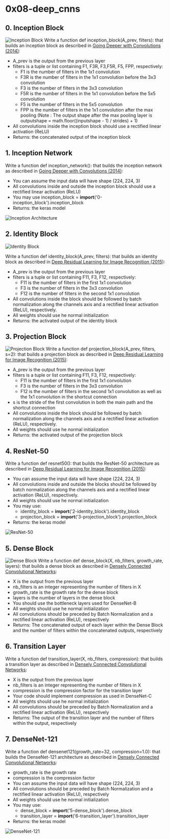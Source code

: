 # 0x08-deep_cnns

## 0. Inception Block
![Inception Block](ineption_block.png)
Write a function def inception_block(A_prev, filters): that builds an inception block as described in [Going Deeper with Convolutions (2014)](https://intranet.hbtn.io/rltoken/qV99KcXnC4ubPeyJNIXJoQ):

- A_prev is the output from the previous layer
- filters is a tuple or list containing F1, F3R, F3,F5R, F5, FPP, respectively:
    - F1 is the number of filters in the 1x1 convolution
    - F3R is the number of filters in the 1x1 convolution before the 3x3 convolution
    - F3 is the number of filters in the 3x3 convolution
    - F5R is the number of filters in the 1x1 convolution before the 5x5 convolution
    - F5 is the number of filters in the 5x5 convolution
    - FPP is the number of filters in the 1x1 convolution after the max pooling (Note : The output shape after the max pooling layer is outputshape = math.floor((inputshape - 1) / strides) + 1)
- All convolutions inside the inception block should use a rectified linear activation (ReLU)
- Returns: the concatenated output of the inception block

## 1. Inception Network
Write a function def inception_network(): that builds the inception network as described in [Going Deeper with Convolutions (2014)](https://intranet.hbtn.io/rltoken/qV99KcXnC4ubPeyJNIXJoQ):

- You can assume the input data will have shape (224, 224, 3)
- All convolutions inside and outside the inception block should use a rectified linear activation (ReLU)
- You may use inception_block = __import__('0-inception_block').inception_block
- Returns: the keras model

![Inception Architecture](inception_architecture.png)

## 2. Identity Block
![Identity Block](identity_block.PNG)

Write a function def identity_block(A_prev, filters): that builds an identity block as described in [Deep Residual Learning for Image Recognition (2015)](https://intranet.hbtn.io/rltoken/wuLTyqZfGDJGXQr7ZD2s7A):

- A_prev is the output from the previous layer
- filters is a tuple or list containing F11, F3, F12, respectively:
    - F11 is the number of filters in the first 1x1 convolution
    - F3 is the number of filters in the 3x3 convolution
    - F12 is the number of filters in the second 1x1 convolution
- All convolutions inside the block should be followed by batch normalization along the channels axis and a rectified linear activation (ReLU), respectively.
- All weights should use he normal initialization
- Returns: the activated output of the identity block

## 3. Projection Block
![Projection Block](projection_block.PNG)
Write a function def projection_block(A_prev, filters, s=2): that builds a projection block as described in [Deep Residual Learning for Image Recognition (2015)](https://intranet.hbtn.io/rltoken/wuLTyqZfGDJGXQr7ZD2s7A):

- A_prev is the output from the previous layer
- filters is a tuple or list containing F11, F3, F12, respectively:
    - F11 is the number of filters in the first 1x1 convolution
    - F3 is the number of filters in the 3x3 convolution
    - F12 is the number of filters in the second 1x1 convolution as well as the 1x1 convolution in the shortcut connection
- s is the stride of the first convolution in both the main path and the shortcut connection
- All convolutions inside the block should be followed by batch normalization along the channels axis and a rectified linear activation (ReLU), respectively.
- All weights should use he normal initialization
- Returns: the activated output of the projection block

## 4. ResNet-50
Write a function def resnet50(): that builds the ResNet-50 architecture as described in [Deep Residual Learning for Image Recognition (2015)](https://intranet.hbtn.io/rltoken/wuLTyqZfGDJGXQr7ZD2s7A):

- You can assume the input data will have shape (224, 224, 3)
- All convolutions inside and outside the blocks should be followed by batch normalization along the channels axis and a rectified linear activation (ReLU), respectively.
- All weights should use he normal initialization
- You may use:
    - identity_block = __import__('2-identity_block').identity_block
    - projection_block = __import__('3-projection_block').projection_block
- Returns: the keras model

![ResNet-50](ResNet-50.png)

## 5. Dense Block
![Dense Block](dense_block.png)
Write a function def dense_block(X, nb_filters, growth_rate, layers): that builds a dense block as described in [Densely Connected Convolutional Networks](https://intranet.hbtn.io/rltoken/Qs0mYOJOO77ZiZBEdREYzQ):

- X is the output from the previous layer
- nb_filters is an integer representing the number of filters in X
- growth_rate is the growth rate for the dense block
- layers is the number of layers in the dense block
- You should use the bottleneck layers used for DenseNet-B
- All weights should use he normal initialization
- All convolutions should be preceded by Batch Normalization and a rectified linear activation (ReLU), respectively
- Returns: The concatenated output of each layer within the Dense Block and the number of filters within the concatenated outputs, respectively

## 6. Transition Layer
Write a function def transition_layer(X, nb_filters, compression): that builds a transition layer as described in [Densely Connected Convolutional Networks](https://intranet.hbtn.io/rltoken/Qs0mYOJOO77ZiZBEdREYzQ):

- X is the output from the previous layer
- nb_filters is an integer representing the number of filters in X
- compression is the compression factor for the transition layer
- Your code should implement compression as used in DenseNet-C
- All weights should use he normal initialization
- All convolutions should be preceded by Batch Normalization and a rectified linear activation (ReLU), respectively
- Returns: The output of the transition layer and the number of filters within the output, respectively

## 7. DenseNet-121
Write a function def densenet121(growth_rate=32, compression=1.0): that builds the DenseNet-121 architecture as described in [Densely Connected Convolutional Networks](https://intranet.hbtn.io/rltoken/Qs0mYOJOO77ZiZBEdREYzQ):

- growth_rate is the growth rate
- compression is the compression factor
- You can assume the input data will have shape (224, 224, 3)
- All convolutions should be preceded by Batch Normalization and a rectified linear activation (ReLU), respectively
- All weights should use he normal initialization
- You may use:
    - dense_block = __import__('5-dense_block').dense_block
    - transition_layer = __import__('6-transition_layer').transition_layer
- Returns: the keras model

![DenseNet-121](DenseNet-121.png)
